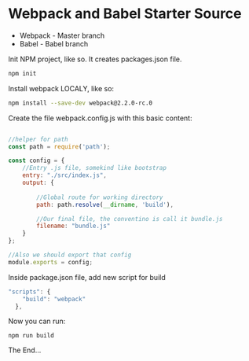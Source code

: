 # Webpack and Babel Starter Source

* Webpack - Master branch
* Babel - Babel branch

Init NPM project, like so. It creates packages.json file.

```bash
npm init
```

Install webpack LOCALY, like so:

```bash
npm install --save-dev webpack@2.2.0-rc.0
```

Create the file webpack.config.js with this basic content:

```javascript

//helper for path
const path = require('path');

const config = {
    //Entry .js file, somekind like bootstrap
    entry: "./src/index.js",
    output: {
        
        //Global route for working directory
        path: path.resolve(__dirname, 'build'),

        //Our final file, the conventino is call it bundle.js
        filename: "bundle.js"
    }
};

//Also we should export that config
module.exports = config;
```

Inside package.json file, add new script for build

```javascript
"scripts": {
    "build": "webpack"
  },
```

Now you can run:

```shell
npm run build
```

The End...